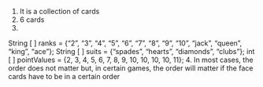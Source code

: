 1. It is a collection of cards
2. 6 cards
3. 
 String [ ] ranks = {“2”, “3”, “4”, “5”, “6”, “7”, “8”, “9”, “10”, “jack”, “queen”, “king”, “ace”};
String [ ] suits = {“spades”, “hearts”, “diamonds”, “clubs”};
int [ ] pointValues = {2, 3, 4, 5, 6, 7, 8, 9, 10, 10, 10, 10, 11};
4. In most cases, the order does not matter but, in certain games, the order will matter if the face cards have to be in a certain order